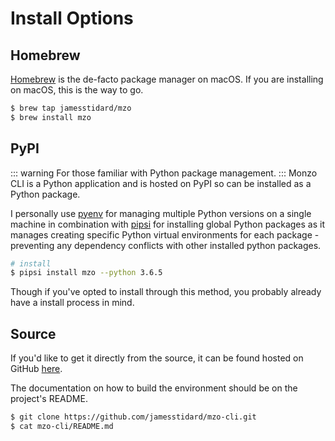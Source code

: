 # Install Options

## Homebrew
[Homebrew](https://brew.sh/) is the de-facto package manager on macOS.
If you are installing on macOS, this is the way to go.

```bash
$ brew tap jamesstidard/mzo
$ brew install mzo
```

## PyPI
::: warning
For those familiar with Python package management.
:::
Monzo CLI is a Python application and is hosted on PyPI so can be
installed as a Python package.

I personally use [pyenv](https://github.com/pyenv/pyenv) for managing
multiple Python versions on a single machine in combination with
[pipsi](https://github.com/mitsuhiko/pipsi) for installing global Python
packages as it manages creating specific Python virtual environments for
each package - preventing any dependency conflicts with other installed
python packages.

```bash
# install
$ pipsi install mzo --python 3.6.5
```

Though if you've opted to install through this method, you probably
already have a install process in mind.

## Source
If you'd like to get it directly from the source, it can be found
hosted on GitHub [here](https://github.com/jamesstidard/mzo-cli).

The documentation on how to build the environment should be on the
project's README.

```bash
$ git clone https://github.com/jamesstidard/mzo-cli.git
$ cat mzo-cli/README.md
```
